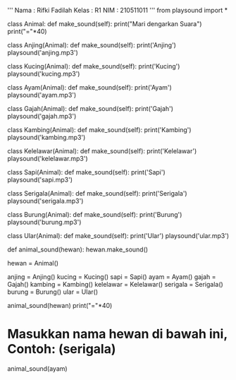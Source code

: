 '''
Nama    : Rifki Fadilah
Kelas   : R1
NIM     : 210511011
'''
from playsound import *


class Animal:
    def make_sound(self):
        print("Mari dengarkan Suara")
print("="*40)

class Anjing(Animal):
    def make_sound(self):
        print('Anjing')
        playsound('anjing.mp3')

class Kucing(Animal):
    def make_sound(self):
        print('Kucing')
        playsound('kucing.mp3')

class Ayam(Animal):
    def make_sound(self):
        print('Ayam')
        playsound('ayam.mp3')

class Gajah(Animal):
    def make_sound(self):
        print('Gajah')
        playsound('gajah.mp3')

class Kambing(Animal):
    def make_sound(self):
        print('Kambing')
        playsound('kambing.mp3')

class Kelelawar(Animal):
    def make_sound(self):
        print('Kelelawar')
        playsound('kelelawar.mp3')

class Sapi(Animal):
    def make_sound(self):
        print('Sapi')
        playsound('sapi.mp3')

class Serigala(Animal):
    def make_sound(self):
        print('Serigala')
        playsound('serigala.mp3')

class Burung(Animal):
    def make_sound(self):
        print('Burung')
        playsound('burung.mp3')

class Ular(Animal):
    def make_sound(self):
        print('Ular')
        playsound('ular.mp3')

def animal_sound(hewan):
    hewan.make_sound()

hewan = Animal()

anjing = Anjing()
kucing = Kucing()
sapi = Sapi()
ayam = Ayam()
gajah = Gajah()
kambing = Kambing()
kelelawar = Kelelawar()
serigala = Serigala()
burung = Burung()
ular = Ular()

animal_sound(hewan) 
print("="*40)

# Masukkan nama hewan di bawah ini, Contoh: (serigala)
animal_sound(ayam)



